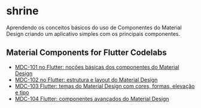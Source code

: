 # shrine

Aprendendo os conceitos básicos do uso de Componentes do Material Design criando um aplicativo simples com os principais componentes.

## Material Components for Flutter Codelabs
- [MDC-101 no Flutter: noções básicas dos componentes do Material Design](https://codelabs.developers.google.com/codelabs/mdc-101-flutter)
- [MDC-102 no Flutter: estrutura e layout do Material Design](https://codelabs.developers.google.com/codelabs/mdc-102-flutter)
- [MDC-103 Flutter: temas do Material Design com cores, formas, elevação e tipo](https://codelabs.developers.google.com/codelabs/mdc-103-flutter?hl=pt-br)
- [MDC-104 Flutter: componentes avançados do Material Design](https://codelabs.developers.google.com/codelabs/mdc-104-flutter?hl=pt-br)
